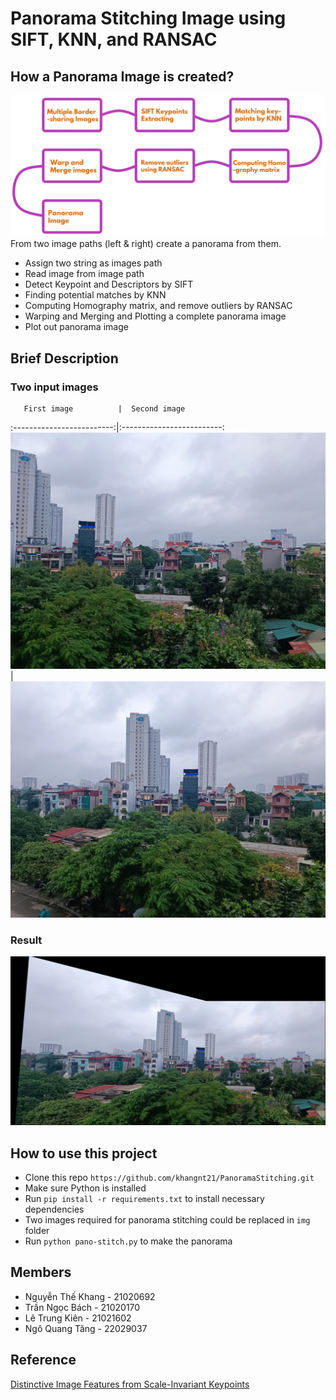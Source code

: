 # Panorama Stitching Image using SIFT, KNN, and RANSAC
## How a Panorama Image is created?
![The steps of Panorama process](./img/process.png)
From two image paths (left & right) create a panorama from them.
* Assign two string as images path
* Read image from image path
* Detect Keypoint and Descriptors by SIFT
* Finding potential matches by KNN
* Computing Homography matrix, and remove outliers by RANSAC
* Warping and Merging and Plotting a complete panorama image
* Plot out panorama image 

## Brief Description
### Two input images
       First image          |  Second image
:-------------------------:|:-------------------------:
![](./img/1.jpg)            |  ![](./img/2.jpg)

### Result
![](./img/result.png)

## How to use this project
* Clone this repo `https://github.com/khangnt21/PanoramaStitching.git`
* Make sure Python is installed
* Run `pip install -r requirements.txt` to install necessary dependencies
* Two images required for panorama stitching could be replaced in `img `folder
* Run `python pano-stitch.py` to make the panorama

## Members 
* Nguyễn Thế Khang - 21020692
* Trần Ngọc Bách - 21020170
* Lê Trung Kiên - 21021602
* Ngô Quang Tăng - 22029037

## Reference
[Distinctive Image Features
from Scale-Invariant Keypoints](https://www.cs.ubc.ca/~lowe/papers/ijcv04.pdf)
